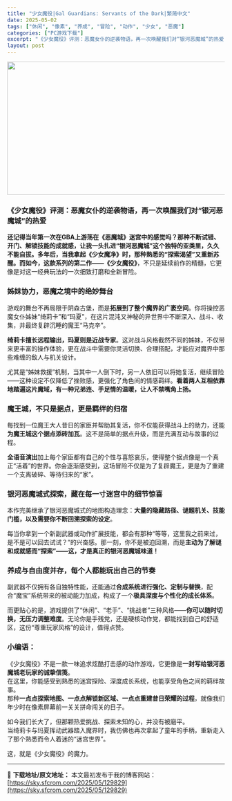 ```yaml
---
title: "少女魔役|Gal Guardians: Servants of the Dark|繁简中文"
date: 2025-05-02
tags: ["休闲", "像素", "养成", "冒险", "动作", "少女", "恶魔"]
categories: ["PC游戏下载"]
excerpt: "《少女魔役》评测：恶魔女仆的逆袭物语，再一次唤醒我们对“银河恶魔城”的热爱 还记得当年第一次在GBA上游荡在《恶魔城》迷宫中的感觉吗？那种不断试错、开门、解锁技能的成就感，让我一头扎进“银河恶魔城”这个独特的亚类里，久久不能自拔。多年后，当我拿起《少女魔净》时，那种熟悉的“探索渴望”又重新苏醒。而如&hellip;"
layout: post
---
```


<img class="aligncenter size-full wp-image-129830" src="https://sky.sfcrom.com/wp-content/uploads/2025/05/2025050205252592.webp" alt="" width="660" height="308" />
<h3 class="" data-start="83" data-end="128"><strong data-start="87" data-end="128">《少女魔役》评测：恶魔女仆的逆袭物语，再一次唤醒我们对“银河恶魔城”的热爱</strong></h3>
<p class="" data-start="130" data-end="304"><strong data-start="130" data-end="268">还记得当年第一次在GBA上游荡在《恶魔城》迷宫中的感觉吗？那种不断试错、开门、解锁技能的成就感，让我一头扎进“银河恶魔城”这个独特的亚类里，久久不能自拔。多年后，当我拿起《少女魔净》时，那种熟悉的“探索渴望”又重新苏醒。而如今，这款系列的第二作——《少女魔役》</strong>，不只是延续前作的精髓，它更像是对这一经典玩法的一次细致打磨和全新冒险。</p>

<h3 class="" data-start="306" data-end="329"><strong data-start="310" data-end="329">姊妹协力，恶魔之境中的绝妙舞台</strong></h3>
<p class="" data-start="331" data-end="427">游戏的舞台不再局限于阴森古堡，而是<strong data-start="348" data-end="365">拓展到了整个魔界的广袤空间</strong>。你将操控恶魔女仆姊妹“绮莉卡”和“玛夏”，在这片混沌又神秘的异世界中不断深入、战斗、收集，并最终复辟沉睡的魔王“马克辛”。</p>
<p class="" data-start="429" data-end="517"><strong data-start="429" data-end="451">绮莉卡擅长远程输出，玛夏则是近战专家</strong>。这对战斗风格截然不同的姊妹，不仅带来更丰富的操作体验，更在战斗中需要你灵活切换、合理搭配，才能应对魔界中那些难缠的敌人与机关设计。</p>
<p class="" data-start="519" data-end="627">尤其是“姊妹救援”机制，当其中一人倒下时，另一人依旧可以将她复活，继续冒险——这种设定不仅降低了挫败感，更强化了角色间的情感羁绊。<strong data-start="584" data-end="627">看着两人互相依靠地踏遍这片魔域，有一种兄弟连、手足情的温暖，让人不禁嘴角上扬。</strong></p>

<h3 class="" data-start="629" data-end="654"><strong data-start="633" data-end="654">魔王城，不只是据点，更是羁绊的归宿</strong></h3>
<p class="" data-start="656" data-end="733">每找到一位魔王大人昔日的家臣并帮助其复活，你不仅能获得战斗上的助力，还能<strong data-start="692" data-end="708">为魔王城这个据点添砖加瓦</strong>。这不是简单的据点升级，而是充满互动与故事的过程。</p>
<p class="" data-start="735" data-end="827"><strong data-start="735" data-end="744">全语音演出</strong>加上每个家臣都有自己的个性与喜怒哀乐，使得整个据点像是一个真正“活着”的世界。你会逐渐感受到，这场冒险不仅是为了复辟魔王，更是为了重建一个支离破碎、等待归来的“家”。</p>

<h3 class="" data-start="829" data-end="859"><strong data-start="833" data-end="859">银河恶魔城式探索，藏在每一寸迷宫中的细节惊喜</strong></h3>
<p class="" data-start="861" data-end="919">本作完美继承了银河恶魔城式的地图构造理念：<strong data-start="882" data-end="918">大量的隐藏路径、谜题机关、技能门槛，以及需要你不断回溯探索的设定</strong>。</p>
<p class="" data-start="921" data-end="1023">每当你拿到一个新副武器或动作扩展技能，都会有那种“等等，这里我之前来过，是不是可以回去试试？”的兴奋感。那一刻，你不是被迫回溯，而是<strong data-start="987" data-end="1023">主动为了解谜和成就感而“探索”——这，才是真正的银河恶魔城味道！</strong></p>

<h3 class="" data-start="1025" data-end="1054"><strong data-start="1029" data-end="1054">养成与自由度并存，每个人都能玩出自己的节奏</strong></h3>
<p class="" data-start="1056" data-end="1134">副武器不仅拥有各自独特性能，还能通过<strong data-start="1074" data-end="1092">合成系统进行强化、定制与替换</strong>，配合“魔宝”系统带来的被动能力加成，构成了一个<strong data-start="1116" data-end="1133">极具深度与个性化的成长体系</strong>。</p>
<p class="" data-start="1136" data-end="1235">而更贴心的是，游戏提供了“休闲”、“老手”、“挑战者”三种风格——<strong data-start="1169" data-end="1188">你可以随时切换，无压力调整难度</strong>。无论你是手残党，还是硬核动作党，都能找到自己的舒适区，这份“尊重玩家风格”的设计，值得点赞。</p>

<h3 class="" data-start="1237" data-end="1249"><strong data-start="1241" data-end="1249">小编语：</strong></h3>
<p class="" data-start="1251" data-end="1406">《少女魔役》不是一款一味追求炫酷打击感的动作游戏，它更像是<strong data-start="1280" data-end="1301">一封写给银河恶魔城老玩家的诚挚信笺</strong>。<br data-start="1302" data-end="1305" />在这里，你能感受到熟悉的迷宫探险、深度成长系统，也能享受角色之间的羁绊故事。<br data-start="1343" data-end="1346" />那种<strong data-start="1348" data-end="1381">一点点探索地图、一点点解锁新区域、一点点重建昔日荣耀的过程</strong>，就像我们年少时在像素屏幕前一关关拼命闯关的日子。</p>
<p class="" data-start="1408" data-end="1495">如今我们长大了，但那颗热爱挑战、探索未知的心，并没有被磨平。<br data-start="1438" data-end="1441" />当绮莉卡与玛夏挥动武器踏入魔界时，我仿佛也再次拿起了童年的手柄，重新走入了那个熟悉而令人着迷的“迷宫世界”。</p>
<p class="" data-start="1497" data-end="1511">这，就是《少女魔役》的魔力。</p>

---
📖 **下载地址/原文地址：** 本文最初发布于我的博客网站：[https://sky.sfcrom.com/2025/05/129829](https://sky.sfcrom.com/2025/05/129829)
